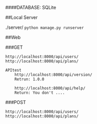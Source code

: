 ####DATABASE:   SQLite

##Local Server

./server/
`python manage.py runserver`

##Web

###GET

    http://localhost:8000/api/users/
    http://localhost:8000/api/plans/
    
    APItest
        http://localhost:8000/api/version/
        Retrun: 1.0.0
        
        http://localhost:8000/api/help/
        Return: You don't ....

###POST
```
http://localhost:8000/api/users/
http://localhost:8000/api/plans/
```





